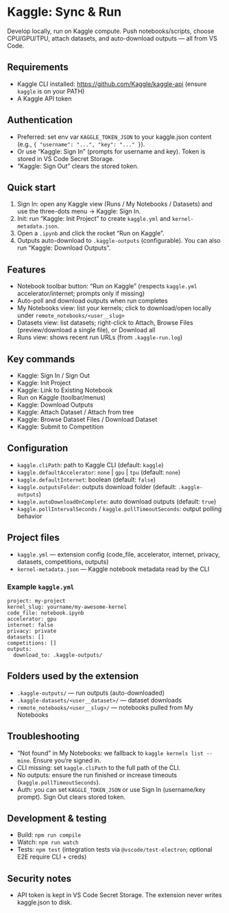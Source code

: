 # Kaggle: Sync & Run

Develop locally, run on Kaggle compute. Push notebooks/scripts, choose CPU/GPU/TPU, attach datasets, and auto-download outputs — all from VS Code.

## Requirements
- Kaggle CLI installed: https://github.com/Kaggle/kaggle-api (ensure `kaggle` is on your PATH)
- A Kaggle API token

## Authentication
- Preferred: set env var `KAGGLE_TOKEN_JSON` to your kaggle.json content (e.g., `{ "username": "...", "key": "..." }`).
- Or use “Kaggle: Sign In” (prompts for username and key). Token is stored in VS Code Secret Storage.
- “Kaggle: Sign Out” clears the stored token.

## Quick start
1) Sign In: open any Kaggle view (Runs / My Notebooks / Datasets) and use the three-dots menu → Kaggle: Sign In.
2) Init: run “Kaggle: Init Project” to create `kaggle.yml` and `kernel-metadata.json`.
3) Open a `.ipynb` and click the rocket “Run on Kaggle”.
4) Outputs auto-download to `.kaggle-outputs` (configurable). You can also run “Kaggle: Download Outputs”.

## Features
- Notebook toolbar button: “Run on Kaggle” (respects `kaggle.yml` accelerator/internet; prompts only if missing)
- Auto-poll and download outputs when run completes
- My Notebooks view: list your kernels; click to download/open locally under `remote_notebooks/<user__slug>`
- Datasets view: list datasets; right-click to Attach, Browse Files (preview/download a single file), or Download all
- Runs view: shows recent run URLs (from `.kaggle-run.log`)

## Key commands
- Kaggle: Sign In / Sign Out
- Kaggle: Init Project
- Kaggle: Link to Existing Notebook
- Run on Kaggle (toolbar/menus)
- Kaggle: Download Outputs
- Kaggle: Attach Dataset / Attach from tree
- Kaggle: Browse Dataset Files / Download Dataset
- Kaggle: Submit to Competition

## Configuration
- `kaggle.cliPath`: path to Kaggle CLI (default: `kaggle`)
- `kaggle.defaultAccelerator`: `none` | `gpu` | `tpu` (default: `none`)
- `kaggle.defaultInternet`: boolean (default: `false`)
- `kaggle.outputsFolder`: outputs download folder (default: `.kaggle-outputs`)
- `kaggle.autoDownloadOnComplete`: auto download outputs (default: `true`)
- `kaggle.pollIntervalSeconds` / `kaggle.pollTimeoutSeconds`: output polling behavior

## Project files
- `kaggle.yml` — extension config (code_file, accelerator, internet, privacy, datasets, competitions, outputs)
- `kernel-metadata.json` — Kaggle notebook metadata read by the CLI

### Example `kaggle.yml`
```
project: my-project
kernel_slug: yourname/my-awesome-kernel
code_file: notebook.ipynb
accelerator: gpu
internet: false
privacy: private
datasets: []
competitions: []
outputs:
  download_to: .kaggle-outputs/
```

## Folders used by the extension
- `.kaggle-outputs/` — run outputs (auto-downloaded)
- `.kaggle-datasets/<user__dataset>/` — dataset downloads
- `remote_notebooks/<user__slug>/` — notebooks pulled from My Notebooks

## Troubleshooting
- “Not found” in My Notebooks: we fallback to `kaggle kernels list --mine`. Ensure you’re signed in.
- CLI missing: set `kaggle.cliPath` to the full path of the CLI.
- No outputs: ensure the run finished or increase timeouts (`kaggle.pollTimeoutSeconds`).
- Auth: you can set `KAGGLE_TOKEN_JSON` or use Sign In (username/key prompt). Sign Out clears stored token.

## Development & testing
- Build: `npm run compile`
- Watch: `npm run watch`
- Tests: `npm test` (integration tests via `@vscode/test-electron`; optional E2E require CLI + creds)

## Security notes
- API token is kept in VS Code Secret Storage. The extension never writes kaggle.json to disk.
